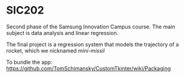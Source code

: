 # SIC202

Second phase of the Samsung Innovation Campus course. The main subject is data analysis and linear regression.

The final project is a regression system that models the trajectory of a rocket, which we nicknamed _mini-missil_

To bundle the app: https://github.com/TomSchimansky/CustomTkinter/wiki/Packaging
